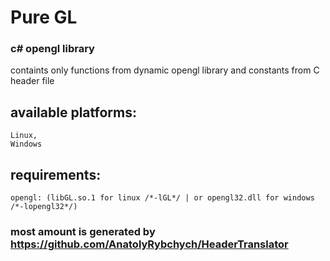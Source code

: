 # Pure GL
### c# opengl library
containts only functions from dynamic opengl library and constants from C header file
## available platforms: 
    Linux, 
    Windows
## requirements: 
    opengl: (libGL.so.1 for linux /*-lGL*/ | or opengl32.dll for windows /*-lopengl32*/)
### most amount is generated by https://github.com/AnatolyRybchych/HeaderTranslator
